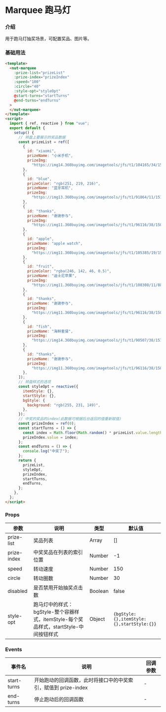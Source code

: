 # Marquee 跑马灯

### 介绍

用于跑马灯抽奖场景，可配置奖品、图片等。

### 基础用法

```html
<template>
  <nut-marquee
    :prize-list="prizeList"
    :prize-index="prizeIndex"
    :speed="100"
    :circle="40"
    :style-opt="styleOpt"
    @start-turns="startTurns"
    @end-turns="endTurns"
  >
  </nut-marquee>
</template>
<script>
  import { ref, reactive } from "vue";
  export default {
    setup() {
      // 转盘上要展示的奖品数据
      const prizeList = ref([
        {
          id: "xiaomi",
          prizeName: "小米手机",
          prizeImg:
            "https://img14.360buyimg.com/imagetools/jfs/t1/104165/34/15186/96522/5e6f1435E46bc0cb0/d4e878a15bfd9362.png",
        },
        {
          id: "blue",
          prizeColor: "rgb(251, 219, 216)",
          prizeName: "蓝牙耳机",
          prizeImg:
            "https://img13.360buyimg.com/imagetools/jfs/t1/91864/11/15108/139003/5e6f146dE1c7b511d/1ddc5aa6e502060a.jpg",
        },
        {
          id: "thanks",
          prizeName: "谢谢参与",
          prizeImg:
            "https://img11.360buyimg.com/imagetools/jfs/t1/96116/38/15085/5181/5e6f15d1E48e31d30/71353b61dff705d4.png",
        },
        {
          id: "apple",
          prizeName: "apple watch",
          prizeImg:
            "https://img11.360buyimg.com/imagetools/jfs/t1/105385/19/15140/111093/5e6f1506E48bd0dfb/829a98a8cdb4c27f.png",
        },
        {
          id: "fruit",
          prizeColor: "rgba(246, 142, 46, 0.5)",
          prizeName: "迪士尼苹果",
          prizeImg:
            "https://img11.360buyimg.com/imagetools/jfs/t1/108308/11/8890/237603/5e6f157eE489cccf1/26e0437cfd93b9c8.png",
        },
        {
          id: "thanks",
          prizeName: "谢谢参与",
          prizeImg:
            "https://img11.360buyimg.com/imagetools/jfs/t1/96116/38/15085/5181/5e6f15d1E48e31d30/71353b61dff705d4.png",
        },
        {
          id: "fish",
          prizeName: "海鲜套餐",
          prizeImg:
            "https://img14.360buyimg.com/imagetools/jfs/t1/90507/38/15165/448364/5e6f15b4E5df0c718/4bd4c3d375eec312.png",
        },
        {
          id: "thanks",
          prizeName: "谢谢参与",
          prizeImg:
            "https://img11.360buyimg.com/imagetools/jfs/t1/96116/38/15085/5181/5e6f15d1E48e31d30/71353b61dff705d4.png",
        },
      ]);
      // 转盘样式的选项
      const styleOpt = reactive({
        itemStyle: {},
        startStyle: {},
        bgStyle: {
          background: "rgb(255, 231, 149)",
        },
      });
      // 中奖的奖品的index(此数据可根据后台返回的值重新赋值)
      const prizeIndex = ref(0);
      const startTurns = () => {
        const index = Math.floor(Math.random() * prizeList.value.length);
        prizeIndex.value = index;
      };
      const endTurns = () => {
        console.log("中奖了");
      };
      return {
        prizeList,
        styleOpt,
        prizeIndex,
        startTurns,
        endTurns,
      };
    },
  };
</script>
```

### Props

| 参数        | 说明                                                                                  | 类型    | 默认值                                      |
| ----------- | ------------------------------------------------------------------------------------- | ------- | ------------------------------------------- |
| prize-list  | 奖品列表                                                                              | Array   | []                                          |
| prize-index | 中奖奖品在列表的索引位置                                                              | Number  | -1                                          |
| speed       | 转动速度                                                                              | Number  | 150                                         |
| circle      | 转动圈数                                                                              | Number  | 30                                          |
| disabled    | 是否禁用开始抽奖点击数                                                                | Boolean | false                                       |
| style-opt   | 跑马灯中的样式：bgStyle-整个容器样式，itemStyle-每个奖品样式，startStyle-中间按钮样式 | Object  | `{bgStyle: {},itemStyle: {},startStyle:{}}` |

### Events

| 事件名      | 说明                                                           | 回调参数 |
| ----------- | -------------------------------------------------------------- | -------- |
| start-turns | 开始跑动的回调函数，此时将接口中的中奖索引，赋值到 prize-index | -        |
| end-turns   | 停止跑动后的回调函数                                           | -        |
